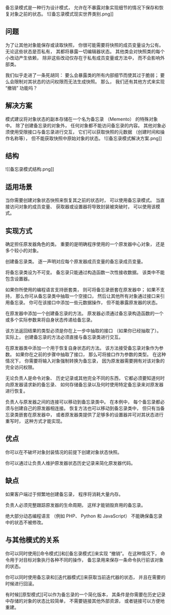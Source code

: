 备忘录模式是一种行为设计模式， 允许在不暴露对象实现细节的情况下保存和恢复对象之前的状态。
![[备忘录模式现实世界类别.png]]

## 问题
为了让其他对象能保存或读取快照， 你很可能需要将快照的成员变量设为公有。 无论这些状态是否私有， 其都将暴露一切编辑器状态。 其他类会对快照类的每个小改动产生依赖， 除非这些改动仅存在于私有成员变量或方法中， 而不会影响外部类。

我们似乎走进了一条死胡同： 要么会暴露类的所有内部细节而使其过于脆弱； 要么会限制对其状态的访问权限而无法生成快照。 那么， 我们还有其他方式来实现 “撤销” 功能吗？

## 解决方案

模式建议将对象状态的副本存储在一个名为备忘录 （Memento） 的特殊对象中。 除了创建备忘录的对象外， 任何对象都不能访问备忘录的内容。 其他对象必须使用受限接口与备忘录进行交互， 它们可以获取快照的元数据 （创建时间和操作名称等）， 但不能获取快照中原始对象的状态。
![[备忘录模式解决方案.png]]

## 结构

![[备忘录模式结构.png]]


## 适用场景
当你需要创建对象状态快照来恢复其之前的状态时， 可以使用备忘录模式。
当直接访问对象的成员变量、 获取器或设置器将导致封装被突破时， 可以使用该模式。
## 实现方式


确定担任原发器角色的类。 重要的是明确程序使用的一个原发器中心对象， 还是多个较小的对象。

创建备忘录类。 逐一声明对应每个原发器成员变量的备忘录成员变量。

将备忘录类设为不可变。 备忘录只能通过构造函数一次性接收数据。 该类中不能包含设置器。

如果你所使用的编程语言支持嵌套类， 则可将备忘录嵌套在原发器中； 如果不支持， 那么你可从备忘录类中抽取一个空接口， 然后让其他所有对象通过接口来引用备忘录。 你可在该接口中添加一些元数据操作， 但不能暴露原发器的状态。

在原发器中添加一个创建备忘录的方法。 原发器必须通过备忘录构造函数的一个或多个实际参数来将自身状态传递给备忘录。

该方法返回结果的类型必须是你在上一步中抽取的接口 （如果你已经抽取了）。 实际上， 创建备忘录的方法必须直接与备忘录类进行交互。

在原发器类中添加一个用于恢复自身状态的方法。 该方法接受备忘录对象作为参数。 如果你在之前的步骤中抽取了接口， 那么可将接口作为参数的类型。 在这种情况下， 你需要将输入对象强制转换为备忘录， 因为原发器需要拥有对该对象的完全访问权限。

无论负责人是命令对象、 历史记录或其他完全不同的东西， 它都必须要知道何时向原发器请求新的备忘录、 如何存储备忘录以及何时使用特定备忘录来对原发器进行恢复。

负责人与原发器之间的连接可以移动到备忘录类中。 在本例中， 每个备忘录都必须与创建自己的原发器相连接。 恢复方法也可以移动到备忘录类中， 但只有当备忘录类嵌套在原发器中， 或者原发器类提供了足够多的设置器并可对其状态进行重写时， 这种方式才能实现。
## 优点
你可以在不破坏对象封装情况的前提下创建对象状态快照。

你可以通过让负责人维护原发器状态历史记录来简化原发器代码。
## 缺点
如果客户端过于频繁地创建备忘录， 程序将消耗大量内存。

负责人必须完整跟踪原发器的生命周期， 这样才能销毁弃用的备忘录。

绝大部分动态编程语言 （例如 PHP、 Python 和 JavaScript） 不能确保备忘录中的状态不被修改。
## 与其他模式的关系


你可以同时使用[[命令模式]]和[[备忘录模式]]来实现 “撤销”。 在这种情况下， 命令用于对目标对象执行各种不同的操作， 备忘录用来保存一条命令执行前该对象的状态。

你可以同时使用备忘录和[[迭代器模式]]来获取当前迭代器的状态， 并且在需要的时候进行回滚。

有时候[[原型模式]]可以作为备忘录的一个简化版本， 其条件是你需要在历史记录中存储的对象的状态比较简单， 不需要链接其他外部资源， 或者链接可以方便地重建。